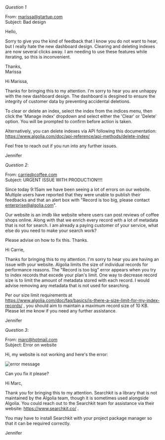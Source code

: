 _Question 1_

From: marissa@startup.com  
Subject: Bad design

Hello,

Sorry to give you the kind of feedback that I know you do not want to hear, but I really hate the new dashboard design. Clearing and deleting indexes are now several clicks away. I am needing to use these features while iterating, so this is inconvenient.

Thanks,  
Marissa

Hi Marissa,

Thanks for bringing this to my attention. I'm sorry to hear you are unhappy with the new dashboard design. The dashboard is desgined to ensure the integrity of customer data by preventing accidental deletions.

To clear or delete an index, select the index from the indices menu, then click the 'Manage index' dropdown and select either the 'Clear' or 'Delete' option. You will be prompted to confirm before action is taken.

Alternatively, you can delete indexes via API following this documentation: https://www.algolia.com/doc/api-reference/api-methods/delete-index/

Feel free to reach out if you run into any further issues.

Jennifer

_Question 2_:

From: carrie@coffee.com  
Subject: URGENT ISSUE WITH PRODUCTION!!!!

Since today 9:15am we have been seeing a lot of errors on our website. Multiple users have reported that they were unable to publish their feedbacks and that an alert box with "Record is too big, please contact enterprise@algolia.com".

Our website is an imdb like website where users can post reviews of coffee shops online. Along with that we enrich every record with a lot of metadata that is not for search. I am already a paying customer of your service, what else do you need to make your search work?

Please advise on how to fix this. Thanks.

Hi Carrie,

Thanks for bringing this to my attention. I'm sorry to hear you are having an issue with your website. Algolia limits the size of individual records for performance reasons. The "Record is too big" error appears when you try to index records that excede your plan's limit. One way to decrease record size is to limit the amount of metadata stored with each record. I would advise removing any metadata that is not used for searching.

Per our size limit requirements at https://www.algolia.com/doc/faq/basics/is-there-a-size-limit-for-my-index-records/ , you should aim to maintain a maximum record size of 10 KB. Please let me know if you need any further assistance.

Jennifer

_Question 3_:

From: marc@hotmail.com  
Subject: Error on website

Hi, my website is not working and here's the error:

![error message](./error.png)

Can you fix it please?

Hi Marc,

Thank you for bringing this to my attention. Searchkit is a library that is not maintained by the Algolia team, though it is sometimes used alongside Algolia. You could reach out to the Searchkit team for assistance via their website: https://www.searchkit.co/ .

You may have to install Searchkit with your project package manager so that it can be required correctly.

Jennifer
